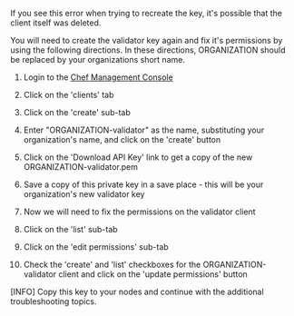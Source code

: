 If you see this error when trying to recreate the key, it's possible that the client itself was deleted.

You will need to create the validator key again and fix it's permissions by using the following directions. In these directions, ORGANIZATION should be replaced by your organizations short name.

1. Login to the [Chef Management Console](https://manage.opscode.com)

1. Click on the 'clients' tab

1. Click on the 'create' sub-tab

1. Enter "ORGANIZATION-validator" as the name, substituting your organization's name, and click on the 'create' button

1. Click on the 'Download API Key' link to get a copy of the new ORGANIZATION-validator.pem

1. Save a copy of this private key in a save place - this will be your organization's new validator key

1. Now we will need to fix the permissions on the validator client

1. Click on the 'list' sub-tab

1. Click on the 'edit permissions' sub-tab

1. Check the 'create' and 'list' checkboxes for the ORGANIZATION-validator client and click on the 'update permissions' button


[INFO] Copy this key to your nodes and continue with the additional troubleshooting topics.
